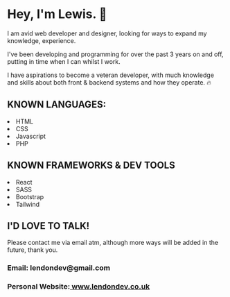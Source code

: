 <h1>Hey, I'm Lewis. 👋 </h1>

<p>I am avid web developer and designer, looking for ways to expand my knowledge, experience.</p>

<p>I've been developing and programming for over the past 3 years on and off, putting in time when I can whilst I work.</p>

<p>I have aspirations to become a veteran developer, with much knowledge and skills about both front & backend systems and how they operate. 🔥</p>

<h2>KNOWN LANGUAGES:</h2>

<li>HTML</li>
<li>CSS</li>
<li>Javascript</li>
<li>PHP</li>

<h2>KNOWN FRAMEWORKS & DEV TOOLS</h2>

<li>React</li>
<li>SASS</li>
<li>Bootstrap</li>
<li>Tailwind</li>

<h2>I'D LOVE TO TALK!</h2>

<p>Please contact me via email atm, although more ways will be added in the future, thank you.</p>

<h3>Email: <b>lendondev@gmail.com</b></h3>

<h3>Personal Website:<a href="www.lendondev.co.uk"> www.lendondev.co.uk</a></h3>
